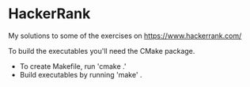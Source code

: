 # HackerRank

My solutions to some of the exercises on https://www.hackerrank.com/

To build the executables you'll need the CMake package.
* To create Makefile, run 'cmake .'
* Build executables by running 'make' .


